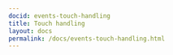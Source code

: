 ```yaml
---
docid: events-touch-handling 
title: Touch handling
layout: docs
permalink: /docs/events-touch-handling.html
---
```

